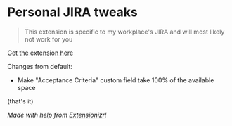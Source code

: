 # Personal JIRA tweaks

> This extension is specific to my workplace's JIRA and will most likely not work for you

[Get the extension here](https://chrome.google.com/webstore/detail/personal-jira-tweaks/gdnfldamlbebcbfocampofokmgcdfjgo)

Changes from default:

* Make "Acceptance Criteria" custom field take 100% of the available space

(that's it)

_Made with help from [Extensionizr](https://extensionizr.com/)!_

